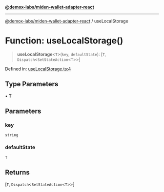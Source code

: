 [**@demox-labs/miden-wallet-adapter-react**](../README.md)

***

[@demox-labs/miden-wallet-adapter-react](../globals.md) / useLocalStorage

# Function: useLocalStorage()

> **useLocalStorage**\<`T`\>(`key`, `defaultState`): \[`T`, `Dispatch`\<`SetStateAction`\<`T`\>\>\]

Defined in: [useLocalStorage.ts:4](https://github.com/demox-labs/miden-wallet-adapter/blob/936af832afefbf69ccca2be9df2bcc84be315019/packages/core/react/useLocalStorage.ts#L4)

## Type Parameters

• **T**

## Parameters

### key

`string`

### defaultState

`T`

## Returns

\[`T`, `Dispatch`\<`SetStateAction`\<`T`\>\>\]
